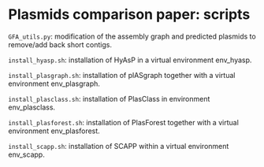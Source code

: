 # Plasmids comparison paper: scripts

`GFA_utils.py`: modification of the assembly graph and predicted plasmids to remove/add back short contigs.  


`install_hyasp.sh`: installation of HyAsP in a virtual environment env_hyasp.  

`install_plasgraph.sh`: installation of plASgraph together with a virtual environment env_plasgraph.  

`install_plasclass.sh`: installation of PlasClass in environment env_plasclass.

`install_plasforest.sh`: installation of PlasForest together with a virtual environment env_plasforest.  

`install_scapp.sh`: installation of SCAPP within a virtual environment env_scapp.  
